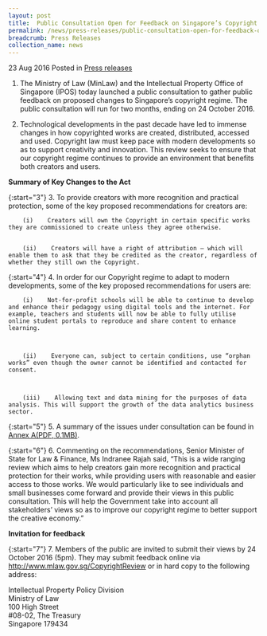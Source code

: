 ```yaml
---
layout: post
title:  Public Consultation Open for Feedback on Singapore’s Copyright Regime
permalink: /news/press-releases/public-consultation-open-for-feedback-on-singapores-copyright-re
breadcrumb: Press Releases
collection_name: news
---
```


23 Aug 2016 Posted in [Press releases](/news/press-releases)


1.    The Ministry of Law (MinLaw) and the Intellectual Property Office of Singapore (IPOS) today launched a public consultation to gather public feedback on proposed changes to Singapore’s copyright regime. The public consultation will run for two months, ending on 24 October 2016.


2.    Technological developments in the past decade have led to immense changes in how copyrighted works are created, distributed, accessed and used.  Copyright law must keep pace with modern developments so as to support creativity and innovation. This review seeks to ensure that our copyright regime continues to provide an environment that benefits both creators and users. 


**Summary of Key Changes to the Act**


{:start="3"}
3.    To provide creators with more recognition and practical protection, some of the key proposed recommendations for creators are:

  

        (i)    Creators will own the Copyright in certain specific works they are commissioned to create unless they agree otherwise.


        (ii)    Creators will have a right of attribution – which will enable them to ask that they be credited as the creator, regardless of whether they still own the Copyright.

{:start="4"}
4.    In order for our Copyright regime to adapt to modern developments, some of the key proposed recommendations for users are:


        (i)    Not-for-profit schools will be able to continue to develop and enhance their pedagogy using digital tools and the internet. For example, teachers and students will now be able to fully utilise online student portals to reproduce and share content to enhance learning.

 

        (ii)    Everyone can, subject to certain conditions, use “orphan works” even though the owner cannot be identified and contacted for consent.

 

        (iii)    Allowing text and data mining for the purposes of data analysis. This will support the growth of the data analytics business sector.

 
{:start="5"}
5.    A summary of the issues under consultation can be found in [Annex A(PDF, 0.1MB)](/files/news/press-releases/2016/08/CpyRgtAnnex.pdf).

 
{:start="6"}
6.    Commenting on the recommendations, Senior Minister of State for Law & Finance, Ms Indranee Rajah said, “This is a wide ranging review which aims to help creators gain more recognition and practical protection for their works, while providing users with reasonable and easier access to those works. We would particularly like to see individuals and small businesses come forward and provide their views in this public consultation. This will help the Government take into account all stakeholders’ views so as to improve our copyright regime to better support the creative economy.”


**Invitation for feedback**

 
{:start="7"}
7.    Members of the public are invited to submit their views by 24 October 2016 (5pm). They may submit feedback online via http://www.mlaw.gov.sg/CopyrightReview or in hard copy to the following address:


Intellectual Property Policy Division  
Ministry of Law  
100 High Street  
#08-02, The Treasury  
Singapore 179434


